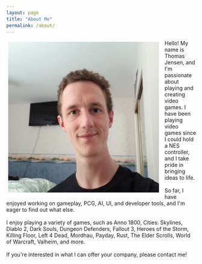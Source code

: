 ```yaml
---
layout: page
title: "About Me"
permalink: /about/
---
```

<!--
![Picture 1](/assets/fullsize.png)
-->


<div class="box">
    <img src="/assets/fullsize.png" alt="no picture found" width="400" height="400" style="float: left; margin: 5px; margin-right: 15px;"> 
    Hello! My name is Thomas Jensen, and I'm passionate about playing and creating video games. I have been playing video games since I could hold a NES controller, and I take pride in bringing ideas to life. 
    <br>
    <br>
    So far, I have enjoyed working on gameplay, PCG, AI, UI, and developer tools, and I'm eager to find out what else. 
    <br>
    <br>
    I enjoy playing a variety of games, such as Anno 1800, Cities: Skylines, Diablo 2, Dark Souls, Dungeon Defenders, Fallout 3, Heroes of the Storm, Killing Floor, Left 4 Dead, Mordhau, Payday, Rust, The Elder Scrolls, World of Warcraft, Valheim, and more.
    <br>
    <br>
    If you're interested in what I can offer your company, please contact me!
</div>
